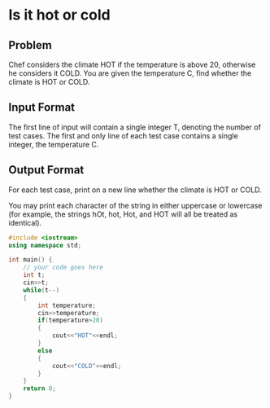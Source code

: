 # Is it hot or cold
## Problem
Chef considers the climate HOT if the temperature is above 20, otherwise he considers it COLD. You are given the temperature C, find whether the climate is HOT or COLD.

## Input Format
The first line of input will contain a single integer T, denoting the number of test cases.
The first and only line of each test case contains a single integer, the temperature C.
## Output Format
For each test case, print on a new line whether the climate is HOT or COLD.

You may print each character of the string in either uppercase or lowercase (for example, the strings hOt, hot, Hot, and HOT will all be treated as identical).

```cpp
#include <iostream>
using namespace std;

int main() {
	// your code goes here
	int t;
	cin>>t;
	while(t--)
	{
	    int temperature;
	    cin>>temperature;
	    if(temperature>20)
	    {
	        cout<<"HOT"<<endl;
	    }
	    else
	    {
	        cout<<"COLD"<<endl;
	    }
	}
	return 0;
}

```